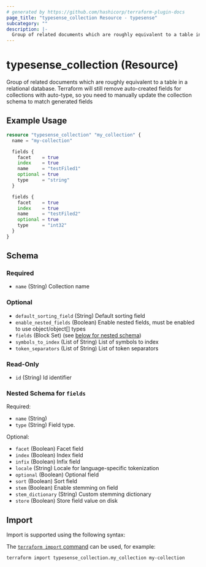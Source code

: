 ```yaml
---
# generated by https://github.com/hashicorp/terraform-plugin-docs
page_title: "typesense_collection Resource - typesense"
subcategory: ""
description: |-
  Group of related documents which are roughly equivalent to a table in a relational database. Terraform will still remove auto-created fields for collections with auto-type, so you need to manually update the collection schema to match generated fields
---
```


# typesense_collection (Resource)

Group of related documents which are roughly equivalent to a table in a relational database. Terraform will still remove auto-created fields for collections with auto-type, so you need to manually update the collection schema to match generated fields

## Example Usage

```terraform
resource "typesense_collection" "my_collection" {
  name = "my-collection"

  fields {
    facet    = true
    index    = true
    name     = "testFiled1"
    optional = true
    type     = "string"
  }

  fields {
    facet    = true
    index    = true
    name     = "testFiled2"
    optional = true
    type     = "int32"
  }
}
```

<!-- schema generated by tfplugindocs -->
## Schema

### Required

- `name` (String) Collection name

### Optional

- `default_sorting_field` (String) Default sorting field
- `enable_nested_fields` (Boolean) Enable nested fields, must be enabled to use object/object[] types
- `fields` (Block Set) (see [below for nested schema](#nestedblock--fields))
- `symbols_to_index` (List of String) List of symbols to index
- `token_separators` (List of String) List of token separators

### Read-Only

- `id` (String) Id identifier

<a id="nestedblock--fields"></a>
### Nested Schema for `fields`

Required:

- `name` (String)
- `type` (String) Field type.

Optional:

- `facet` (Boolean) Facet field
- `index` (Boolean) Index field
- `infix` (Boolean) Infix field
- `locale` (String) Locale for language-specific tokenization
- `optional` (Boolean) Optional field
- `sort` (Boolean) Sort field
- `stem` (Boolean) Enable stemming on field
- `stem_dictionary` (String) Custom stemming dictionary
- `store` (Boolean) Store field value on disk

## Import

Import is supported using the following syntax:

The [`terraform import` command](https://developer.hashicorp.com/terraform/cli/commands/import) can be used, for example:

```shell
terraform import typesense_collection.my_collection my-collection
```

